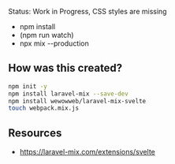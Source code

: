 Status: Work in Progress, CSS styles are missing

- npm install
- (npm run watch)
- npx mix --production

## How was this created?

```bash
npm init -y
npm install laravel-mix --save-dev
npm install wewowweb/laravel-mix-svelte
touch webpack.mix.js
```


## Resources

- https://laravel-mix.com/extensions/svelte
